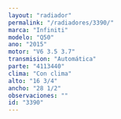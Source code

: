 ```yaml
---
layout: "radiador"
permalink: "/radiadores/3390/"
marca: "Infiniti"
modelo: "Q50"
ano: "2015"
motor: "V6 3.5 3.7"
transmision: "Automática"
parte: "4113440"
clima: "Con clima"
alto: "16 3/4"
ancho: "28 1/2"
observaciones: ""
id: "3390"
---
```



